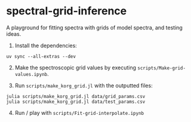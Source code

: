 # spectral-grid-inference
A playground for fitting spectra with grids of model spectra, and testing ideas.

1. Install the dependencies:

```
uv sync --all-extras --dev
```


2. Make the spectroscopic grid values by executing `scripts/Make-grid-values.ipynb`.

3. Run `scripts/make_korg_grid.jl` with the outputted files:

```
julia scripts/make_korg_grid.jl data/grid_params.csv
julia scripts/make_korg_grid.jl data/test_params.csv
```

4. Run / play with `scripts/Fit-grid-interpolate.ipynb`
